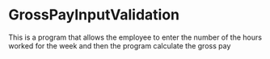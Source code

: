 # GrossPayInputValidation
This is a program that allows the employee to enter the number of the hours worked for the week and then the program calculate the gross pay
